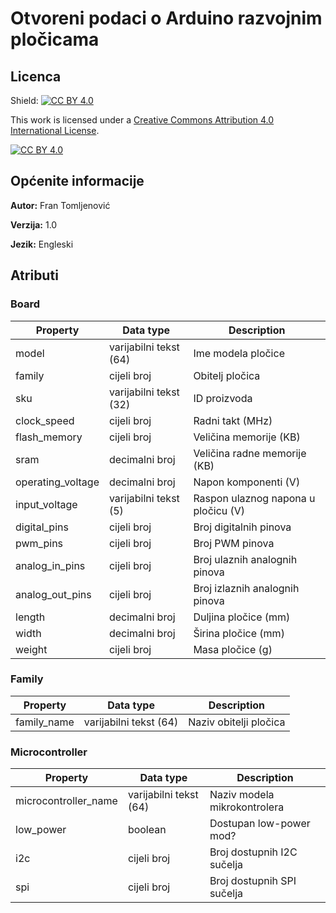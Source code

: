 # Otvoreni podaci o Arduino razvojnim pločicama

## Licenca
Shield: [![CC BY 4.0][cc-by-shield]][cc-by]

This work is licensed under a
[Creative Commons Attribution 4.0 International License][cc-by].

[![CC BY 4.0][cc-by-image]][cc-by]

[cc-by]: http://creativecommons.org/licenses/by/4.0/
[cc-by-image]: https://i.creativecommons.org/l/by/4.0/88x31.png
[cc-by-shield]: https://img.shields.io/badge/License-CC%20BY%204.0-lightgrey.svg

[comment]: # (https://github.com/santisoler/cc-licenses#cc-attribution-40-international)

## Općenite informacije

**Autor:** Fran Tomljenović

**Verzija:** 1.0

**Jezik:** Engleski

## Atributi

### Board
| Property | Data type | Description |
|----------|-----------|-------------|
| model | varijabilni tekst (64) | Ime modela pločice |
| family | cijeli broj | Obitelj pločica |
| sku | varijabilni tekst (32) | ID proizvoda |
| clock_speed | cijeli broj | Radni takt (MHz) |
| flash_memory | cijeli broj | Veličina memorije (KB) |
| sram | decimalni broj | Veličina radne memorije (KB) |
| operating_voltage | decimalni broj | Napon komponenti (V) |
| input_voltage | varijabilni tekst (5) | Raspon ulaznog napona u pločicu (V) |
| digital_pins | cijeli broj | Broj digitalnih pinova |
| pwm_pins | cijeli broj | Broj PWM pinova |
| analog_in_pins | cijeli broj | Broj ulaznih analognih pinova |
| analog_out_pins | cijeli broj | Broj izlaznih analognih pinova |
| length | decimalni broj | Duljina pločice (mm) |
| width | decimalni broj | Širina pločice (mm) |
| weight | cijeli broj | Masa pločice (g) |

### Family
| Property | Data type | Description |
|----------|-----------|-------------|
| family_name | varijabilni tekst (64) | Naziv obitelji pločica |

### Microcontroller
| Property | Data type | Description |
|----------|-----------|-------------|
| microcontroller_name | varijabilni tekst (64) | Naziv modela mikrokontrolera |
| low_power | boolean | Dostupan low-power mod? |
| i2c | cijeli broj | Broj dostupnih I2C sučelja |
| spi | cijeli broj | Broj dostupnih SPI sučelja |
